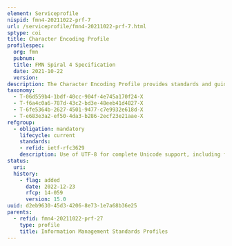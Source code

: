 ```yaml
---
element: Serviceprofile
nispid: fmn4-20211022-prf-7
url: /serviceprofile/fmn4-20211022-prf-7.html
sptype: coi
title: Character Encoding Profile
profilespec:
  org: fmn
  pubnum: 
  title: FMN Spiral 4 Specification
  date: 2021-10-22
  version: 
description: The Character Encoding Profile provides standards and guidance for the encoding of character sets.
taxonomy:
  - T-06d559b4-1bdf-40cc-904f-4e745a170f24-X
  - T-f6a4c0a6-787d-43c2-bd3e-48eeb41d4827-X
  - T-6fe5364b-2627-4501-9477-c7e9932e618d-X
  - T-e683e3a2-ef50-4da3-b286-2ecf23e21aae-X
refgroup:
  - obligation: mandatory
    lifecycle: current
    standards: 
    - refid: ietf-rfc3629
    description: Use of UTF-8 for complete Unicode support, including fully internationalized addresses is mandatory.
status:
  uri: 
  history: 
    - flag: added
      date: 2022-12-23
      rfcp: 14-059
      version: 15.0
uuid: d2eb9630-45d3-4206-8e73-1e7a68b36e25
parents:
  - refid: fmn4-20211022-prf-27
    type: profile
    title: Information Management Standards Profiles
---
```

